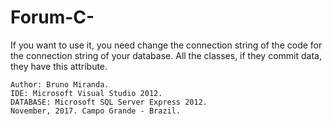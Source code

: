 # Forum-C-
If you want to use it, you need change the connection string of the code for the connection string of your database.
All the classes, if they commit data, they have this attribute.

```
Author: Bruno Miranda.
IDE: Microsoft Visual Studio 2012.
DATABASE: Microsoft SQL Server Express 2012.
November, 2017. Campo Grande - Brazil.
